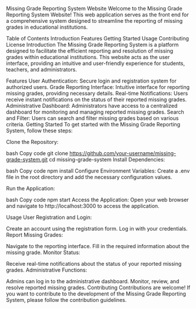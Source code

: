 Missing Grade Reporting System Website
Welcome to the Missing Grade Reporting System Website! This web application serves as the front end for a comprehensive system designed to streamline the reporting of missing grades in educational institutions.

Table of Contents
Introduction
Features
Getting Started
Usage
Contributing
License
Introduction
The Missing Grade Reporting System is a platform designed to facilitate the efficient reporting and resolution of missing grades within educational institutions. This website acts as the user interface, providing an intuitive and user-friendly experience for students, teachers, and administrators.

Features
User Authentication: Secure login and registration system for authorized users.
Grade Reporting Interface: Intuitive interface for reporting missing grades, providing necessary details.
Real-time Notifications: Users receive instant notifications on the status of their reported missing grades.
Administrative Dashboard: Administrators have access to a centralized dashboard for monitoring and managing reported missing grades.
Search and Filter: Users can search and filter missing grades based on various criteria.
Getting Started
To get started with the Missing Grade Reporting System, follow these steps:

Clone the Repository:

bash
Copy code
git clone https://github.com/your-username/missing-grade-system.git
cd missing-grade-system
Install Dependencies:

bash
Copy code
npm install
Configure Environment Variables:
Create a .env file in the root directory and add the necessary configuration values.

Run the Application:

bash
Copy code
npm start
Access the Application:
Open your web browser and navigate to http://localhost:3000 to access the application.

Usage
User Registration and Login:

Create an account using the registration form.
Log in with your credentials.
Report Missing Grades:

Navigate to the reporting interface.
Fill in the required information about the missing grade.
Monitor Status:

Receive real-time notifications about the status of your reported missing grades.
Administrative Functions:

Admins can log in to the administrative dashboard.
Monitor, review, and resolve reported missing grades.
Contributing
Contributions are welcome! If you want to contribute to the development of the Missing Grade Reporting System, please follow the contribution guidelines.
